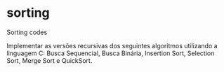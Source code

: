 # sorting
Sorting codes

Implementar as versões recursivas dos seguintes algoritmos utilizando a linguagem C: Busca Sequencial, Busca Binária, Insertion Sort, Selection Sort, Merge Sort e QuickSort.
